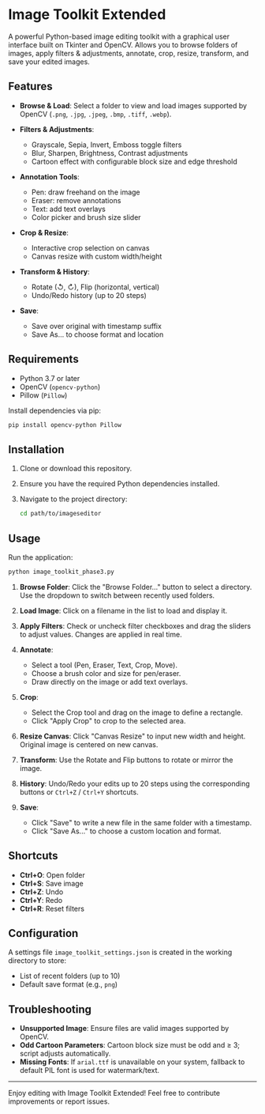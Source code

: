 
# Image Toolkit Extended

A powerful Python-based image editing toolkit with a graphical user interface built on Tkinter and OpenCV. Allows you to browse folders of images, apply filters & adjustments, annotate, crop, resize, transform, and save your edited images.

## Features

* **Browse & Load**: Select a folder to view and load images supported by OpenCV (`.png`, `.jpg`, `.jpeg`, `.bmp`, `.tiff`, `.webp`).
* **Filters & Adjustments**:

  * Grayscale, Sepia, Invert, Emboss toggle filters
  * Blur, Sharpen, Brightness, Contrast adjustments
  * Cartoon effect with configurable block size and edge threshold
* **Annotation Tools**:

  * Pen: draw freehand on the image
  * Eraser: remove annotations
  * Text: add text overlays
  * Color picker and brush size slider
* **Crop & Resize**:

  * Interactive crop selection on canvas
  * Canvas resize with custom width/height
* **Transform & History**:

  * Rotate (↺, ↻), Flip (horizontal, vertical)
  * Undo/Redo history (up to 20 steps)
* **Save**:

  * Save over original with timestamp suffix
  * Save As... to choose format and location

## Requirements

* Python 3.7 or later
* OpenCV (`opencv-python`)
* Pillow (`Pillow`)

Install dependencies via pip:

```bash
pip install opencv-python Pillow
```

## Installation

1. Clone or download this repository.
2. Ensure you have the required Python dependencies installed.
3. Navigate to the project directory:

   ```bash
   cd path/to/imageseditor
   ```

## Usage

Run the application:

```bash
python image_toolkit_phase3.py
```

1. **Browse Folder**: Click the "Browse Folder…" button to select a directory. Use the dropdown to switch between recently used folders.
2. **Load Image**: Click on a filename in the list to load and display it.
3. **Apply Filters**: Check or uncheck filter checkboxes and drag the sliders to adjust values. Changes are applied in real time.
4. **Annotate**:

   * Select a tool (Pen, Eraser, Text, Crop, Move).
   * Choose a brush color and size for pen/eraser.
   * Draw directly on the image or add text overlays.
5. **Crop**:

   * Select the Crop tool and drag on the image to define a rectangle.
   * Click "Apply Crop" to crop to the selected area.
6. **Resize Canvas**: Click "Canvas Resize" to input new width and height. Original image is centered on new canvas.
7. **Transform**: Use the Rotate and Flip buttons to rotate or mirror the image.
8. **History**: Undo/Redo your edits up to 20 steps using the corresponding buttons or `Ctrl+Z` / `Ctrl+Y` shortcuts.
9. **Save**:

   * Click "Save" to write a new file in the same folder with a timestamp.
   * Click "Save As..." to choose a custom location and format.

## Shortcuts

* **Ctrl+O**: Open folder
* **Ctrl+S**: Save image
* **Ctrl+Z**: Undo
* **Ctrl+Y**: Redo
* **Ctrl+R**: Reset filters

## Configuration

A settings file `image_toolkit_settings.json` is created in the working directory to store:

* List of recent folders (up to 10)
* Default save format (e.g., `png`)

## Troubleshooting

* **Unsupported Image**: Ensure files are valid images supported by OpenCV.
* **Odd Cartoon Parameters**: Cartoon block size must be odd and ≥ 3; script adjusts automatically.
* **Missing Fonts**: If `arial.ttf` is unavailable on your system, fallback to default PIL font is used for watermark/text.

---

Enjoy editing with Image Toolkit Extended! Feel free to contribute improvements or report issues.

